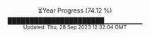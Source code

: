 <p align="center">
⏳Year Progress (74.12 %) <br>
██████████████████████▁▁▁▁▁▁▁▁ <br>
<sub>Updated: Thu, 28 Sep 2023 12:32:04 GMT</sub>
</p>

